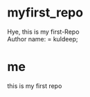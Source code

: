 # myfirst_repo
Hye, this is my first-Repo
<br>
Author name: = kuldeep;
# me 
this is my first repo

